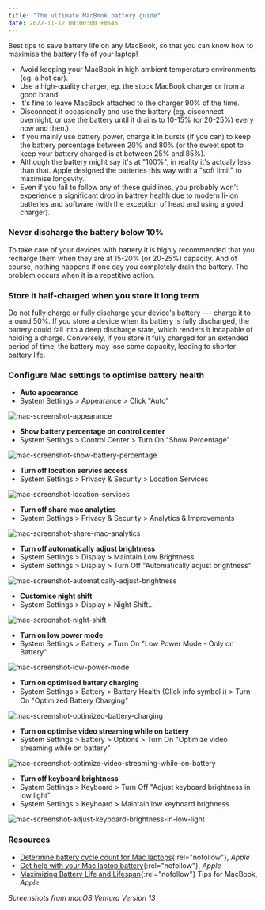 ```yaml
---
title: "The ultimate MacBook battery guide"
date: 2022-11-12 00:00:00 +0545
---
```


Best tips to save battery life on any MacBook, so that you can know how to maximise the battery life of your laptop!

- Avoid keeping your MacBook in high ambient temperature environments (eg. a hot car).
- Use a high-quality charger, eg. the stock MacBook charger or from a good brand.
- It's fine to leave MacBook attached to the charger 90% of the time.
- Disconnect it occasionally and use the battery (eg. disconnect overnight, or use the battery until it drains to 10-15% (or 20-25%) every now and then.)
- If you mainly use battery power, charge it in bursts (if you can) to keep the battery percentage between 20% and 80% (or the sweet spot to keep your battery charged is at between 25% and 85%).
- Although the battery might say it's at "100%", in reality it's actualy less than that. Apple designed the batteries this way with a "soft limit" to maximise longevity.
- Even if you fail to follow any of these guidlines, you probably won't experience a significant drop in battrey health due to modern li-ion batteries and software (with the exception of head and using a good charger).

### Never discharge the battery below 10%

To take care of your devices with battery it is highly recommended that you recharge them when they are at 15-20% (or 20-25%) capacity. And of course, nothing happens if one day you completely drain the battery. The problem occurs when it is a repetitive action.

### Store it half-charged when you store it long term

Do not fully charge or fully discharge your device's battery --- charge it to around 50%. If you store a device when its battery is fully discharged, the battery could fall into a deep discharge state, which renders it incapable of holding a charge. Conversely, if you store it fully charged for an extended period of time, the battery may lose some capacity, leading to shorter battery life.

### Configure Mac settings to optimise battery health

- **Auto appearance**
- System Settings > Appearance > Click "Auto"

![mac-screenshot-appearance](/uploads/20221112-mac-screenshot-appearance.png)

- **Show battery percentage on control center**
- System Settings > Control Center > Turn On "Show Percentage"

![mac-screenshot-show-battery-percentage](/uploads/20221112-mac-screenshot-show-battery-percentage.png)

- **Turn off location servies access**
- System Settings > Privacy & Security > Location Services

![mac-screenshot-location-services](/uploads/20221112-mac-screenshot-location-services.png)

- **Turn off share mac analytics**
- System Settings > Privacy & Security > Analytics & Improvements

![mac-screenshot-share-mac-analytics](/uploads/20221112-mac-screenshot-share-mac-analytics.png)

- **Turn off automatically adjust brightness**
- System Settings > Display > Maintain Low Brightness
- System Settings > Display > Turn Off "Automatically adjust brightness"

![mac-screenshot-automatically-adjust-brightness](/uploads/20221112-mac-screenshot-automatically-adjust-brightness.png)

- **Customise night shift**
- System Settings > Display > Night Shift...

![mac-screenshot-night-shift](/uploads/20221112-mac-screenshot-night-shift.png)

- **Turn on low power mode**
- System Settings > Battery > Turn On "Low Power Mode - Only on Battery"

![mac-screenshot-low-power-mode](/uploads/20221112-mac-screenshot-low-power-mode.png)

- **Turn on optimised battery charging**
- System Settings > Battery > Battery Health (Click info symbol ℹ️) > Turn On "Optimized Battery Charging"

![mac-screenshot-optimized-battery-charging](/uploads/20221112-mac-screenshot-optimized-battery-charging.png)

- **Turn on optimise video streaming while on battery**
- System Settings > Battery > Options > Turn On "Optimize video streaming while on battery"

![mac-screenshot-optimize-video-streaming-while-on-battery](/uploads/20221112-mac-screenshot-optimize-video-streaming-while-on-battery.png)

- **Turn off keyboard brightness**
- System Settings > Keyboard > Turn Off "Adjust keyboard brightness in low light"
- System Settings > Keyboard > Maintain low keyboard brighness

![mac-screenshot-adjust-keyboard-brightness-in-low-light](/uploads/20221112-mac-screenshot-adjust-keyboard-brightness-in-low-light.png)

### Resources

- [Determine battery cycle count for Mac laptops](https://support.apple.com/en-us/HT201585){:rel="nofollow"}, _Apple_
- [Get help with your Mac laptop battery](https://support.apple.com/en-us/HT204054){:rel="nofollow"}, _Apple_
- [Maximizing Battery Life and Lifespan](https://www.apple.com/batteries/maximizing-performance/#macbooktips){:rel="nofollow"} Tips for MacBook, _Apple_

_Screenshots from macOS Ventura Version 13_
